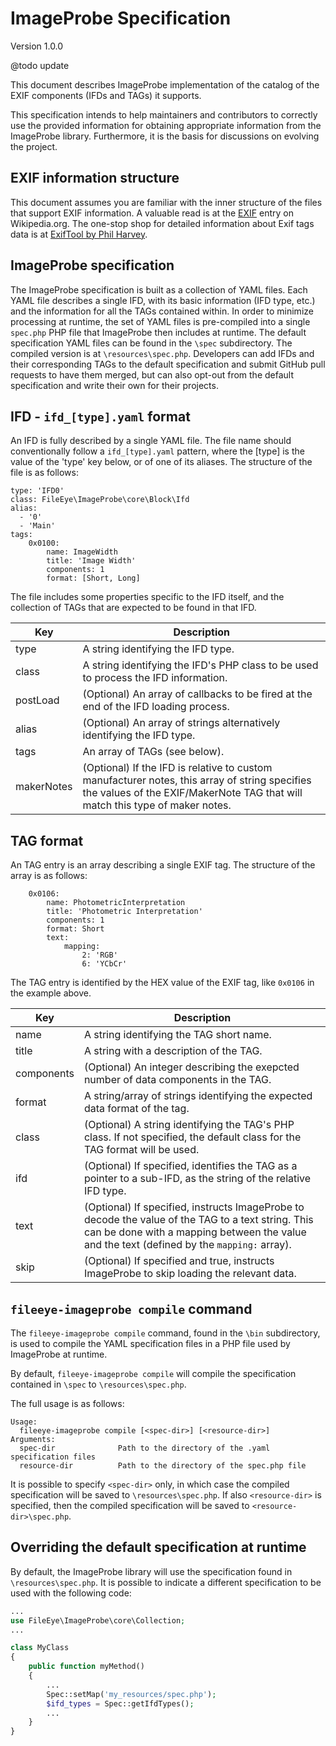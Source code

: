 # ImageProbe Specification

Version 1.0.0


@todo update

This document describes ImageProbe implementation of the catalog of the EXIF components (IFDs and TAGs) it supports.

This specification intends to help maintainers and contributors to correctly use the provided information for obtaining appropriate information from the ImageProbe library.
Furthermore, it is the basis for discussions on evolving the project.

## EXIF information structure

This document assumes you are familiar with the inner structure of the files that support EXIF information. A valuable read is at
the [EXIF](https://en.wikipedia.org/wiki/Exif) entry on Wikipedia.org. The one-stop shop for detailed information about Exif tags data
is at [ExifTool by Phil Harvey](http://owl.phy.queensu.ca/~phil/exiftool/TagNames/index.html).

## ImageProbe specification

The ImageProbe specification is built as a collection of YAML files. Each YAML file describes a single IFD, with its basic information (IFD type, etc.) and the information
for all the TAGs contained within.
In order to minimize processing at runtime, the set of YAML files is pre-compiled into a single `spec.php` PHP file that ImageProbe then includes at runtime.
The default specification YAML files can be found in the `\spec` subdirectory. The compiled version is at `\resources\spec.php`.
Developers can add IFDs and their corresponding TAGs to the default specification and submit GitHub pull requests to have them merged,
but can also opt-out from the default specification and write their own for their projects.

## IFD - `ifd_[type].yaml` format

An IFD is fully described by a single YAML file. The file name should conventionally follow a `ifd_[type].yaml` pattern, where the
[type] is the value of the 'type' key below, or of one of its aliases. The structure of the file is as follows:

```
type: 'IFD0'
class: FileEye\ImageProbe\core\Block\Ifd
alias:
  - '0'
  - 'Main'
tags:
    0x0100:
        name: ImageWidth
        title: 'Image Width'
        components: 1
        format: [Short, Long]
```

The file includes some properties specific to the IFD itself, and the collection of TAGs that are expected to be
found in that IFD.

| Key        | Description                                                                                           |
| ---------- | ----------------------------------------------------------------------------------------------------- |
| type       | A string identifying the IFD type. |
| class      | A string identifying the IFD's PHP class to be used to process the IFD information. |
| postLoad   | (Optional) An array of callbacks to be fired at the end of the IFD loading process. |
| alias      | (Optional) An array of strings alternatively identifying the IFD type. |
| tags       | An array of TAGs (see below). |
| makerNotes | (Optional) If the IFD is relative to custom manufacturer notes, this array of string specifies the values of the EXIF/MakerNote TAG that will match this type of maker notes. |

## TAG format

An TAG entry is an array describing a single EXIF tag. The structure of the array is as follows:

```
    0x0106:
        name: PhotometricInterpretation
        title: 'Photometric Interpretation'
        components: 1
        format: Short
        text:
            mapping:
                2: 'RGB'
                6: 'YCbCr'
```

The TAG entry is identified by the HEX value of the EXIF tag, like `0x0106` in the example above.

| Key        | Description                                                                                           |
| ---------- | ----------------------------------------------------------------------------------------------------- |
| name       | A string identifying the TAG short name. |
| title      | A string with a description of the TAG. |
| components | (Optional) An integer describing the exepcted number of data components in the TAG. |
| format     | A string/array of strings identifying the expected data format of the tag. |
| class      | (Optional) A string identifying the TAG's PHP class. If not specified, the default class for the TAG format will be used. |
| ifd        | (Optional) If specified, identifies the TAG as a pointer to a sub-IFD, as the string of the relative IFD type.  |
| text       | (Optional) If specified, instructs ImageProbe to decode the value of the TAG to a text string. This can be done with a mapping between the value and the text (defined by the `mapping:` array). |
| skip       | (Optional) If specified and true, instructs ImageProbe to skip loading the relevant data. |

## `fileeye-imageprobe compile` command

The `fileeye-imageprobe compile` command, found in the `\bin` subdirectory, is used to compile the YAML specification files in a PHP file used by ImageProbe at runtime.

By default, `fileeye-imageprobe compile` will compile the specification contained in `\spec` to `\resources\spec.php`.

The full usage is as follows:
```
Usage:
  fileeye-imageprobe compile [<spec-dir>] [<resource-dir>]
Arguments:
  spec-dir              Path to the directory of the .yaml specification files
  resource-dir          Path to the directory of the spec.php file
```

It is possible to specify `<spec-dir>` only, in which case the compiled specification will be saved to `\resources\spec.php`. If also
`<resource-dir>` is specified, then the compiled specification will be saved to `<resource-dir>\spec.php`.

## Overriding the default specification at runtime

By default, the ImageProbe library will use the specification found in `\resources\spec.php`. It is possible to indicate a different specification
to be used with the following code:

```php
...
use FileEye\ImageProbe\core\Collection;
...

class MyClass
{
    public function myMethod()
    {
        ...
        Spec::setMap('my_resources/spec.php');
        $ifd_types = Spec::getIfdTypes();
        ...
    }
}
```
